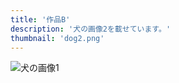 ```yaml
---
title: '作品B'
description: '犬の画像2を載せています。'
thumbnail: 'dog2.png'
---
```


![犬の画像1](/images/dog2.png)
